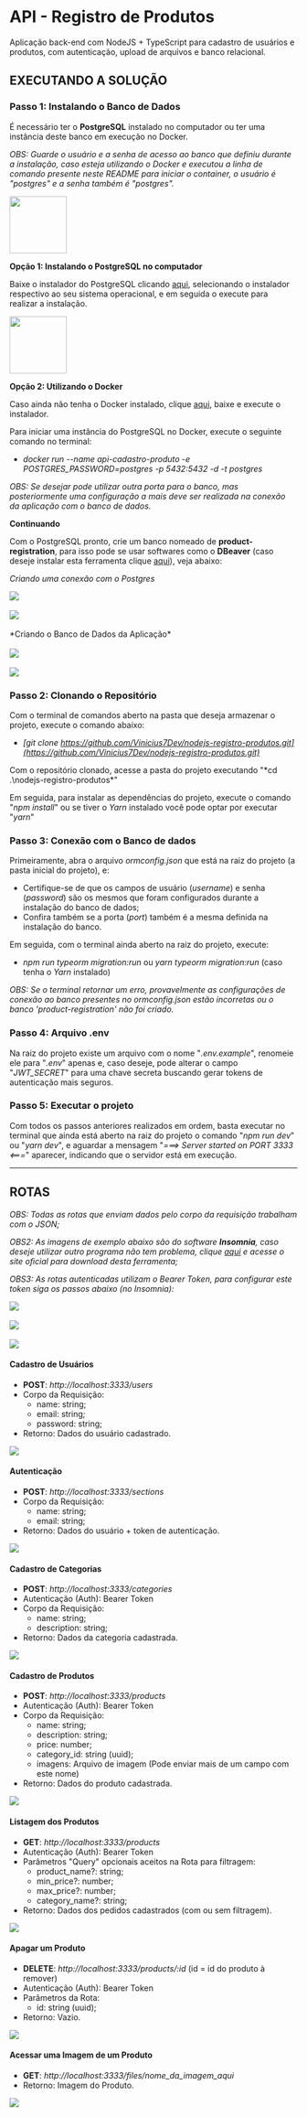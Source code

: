 

# **API - Registro de Produtos**
Aplicação back-end com NodeJS + TypeScript para cadastro de usuários e produtos, com autenticação, upload de arquivos e banco relacional.

## EXECUTANDO A SOLUÇÃO

### Passo 1: Instalando o Banco de Dados
É necessário ter o **PostgreSQL** instalado no computador ou ter uma instância deste banco em execução no Docker.

*OBS: Guarde o usuário e a senha de acesso ao banco que definiu durante a instalação, caso esteja utilizando o Docker e executou a linha de comando presente neste README para iniciar o container, o usuário é "postgres" e a senha também é "postgres".*

<img src="readme_images/postgres_logo.png" width="100" />

**Opção 1: Instalando o PostgreSQL no computador**

Baixe o instalador do PostgreSQL clicando [aqui](https://www.postgresql.org/download/), selecionando o instalador respectivo ao seu sistema operacional, e em seguida o execute para realizar a instalação.

<img src="readme_images/docker_logo.png" width="100" />

**Opção 2: Utilizando o Docker**

Caso ainda não tenha o Docker instalado, clique [aqui](https://www.docker.com/products/docker-desktop), baixe e execute o instalador.

Para iniciar uma instância do PostgreSQL no Docker, execute o seguinte comando no terminal:

- *docker run --name api-cadastro-produto -e POSTGRES_PASSWORD=postgres -p 5432:5432 -d -t postgres*

*OBS: Se desejar pode utilizar outra porta para o banco, mas posteriormente uma configuração a mais deve ser realizada na conexão da aplicação com o banco de dados.*

**Continuando**

Com o PostgreSQL pronto, crie um banco nomeado de **product-registration**, para isso pode se usar softwares como o **DBeaver** (caso deseje instalar esta ferramenta clique [aqui](https://dbeaver.io/download/)), veja abaixo:

*Criando uma conexão com o Postgres*

<img src="readme_images/creating_database0.png" />
<br/><br/>
<img src="readme_images/creating_database1.png" />
<br/><br/>
*Criando o Banco de Dados da Aplicação*
<br/><br/>
<img src="readme_images/creating_database2.png" />
<br/><br/>
<img src="readme_images/creating_database3.png" />

### Passo 2: Clonando o Repositório

Com o terminal de comandos aberto na pasta que deseja armazenar o projeto, execute o comando abaixo:

- *[git clone https://github.com/Vinicius7Dev/nodejs-registro-produtos.git](https://github.com/Vinicius7Dev/nodejs-registro-produtos.git)*

Com o repositório clonado, acesse a pasta do projeto executando "*cd .\nodejs-registro-produtos\*"

Em seguida, para instalar as dependências do projeto, execute o comando "*npm install*" ou se tiver o *Yarn* instalado você pode optar por executar "*yarn*"

### Passo 3: Conexão com o Banco de dados

Primeiramente, abra o arquivo *ormconfig.json* que está na raiz do projeto (a pasta inicial do projeto), e:
- Certifique-se de que os campos de usuário (*username*) e senha (*password*) são os mesmos que foram configurados durante a instalação do banco de dados;
- Confira também se a porta (*port*) também é a mesma definida na instalação do banco.

Em seguida, com o terminal ainda aberto na raiz do projeto, execute:

- *npm run typeorm migration:run* ou *yarn typeorm migration:run* (caso tenha o *Yarn* instalado)

*OBS: Se o terminal retornar um erro, provavelmente as configurações de conexão ao banco presentes no ormconfig.json estão incorretas ou o banco 'product-registration' não foi criado.*

### Passo 4: Arquivo .env

Na raiz do projeto existe um arquivo com o nome "*.env.example*", renomeie ele para "*.env*" apenas e, caso deseje, pode alterar o campo "*JWT_SECRET*" para uma chave secreta buscando gerar tokens de autenticação mais seguros.

### Passo 5: Executar o projeto

Com todos os passos anteriores realizados em ordem, basta executar no terminal que ainda está aberto na raiz do projeto o comando "*npm run dev*" ou "*yarn dev*", e aguardar a mensagem "*===> Server started on PORT 3333 <===*" aparecer, indicando que o servidor está em execução.

<hr />

## ROTAS

*OBS: Todas as rotas que enviam dados pelo corpo da requisição trabalham com o JSON;*

*OBS2: As imagens de exemplo abaixo são do software <strong>Insomnia</strong>, caso deseje utilizar outro programa não tem problema, clique [aqui](https://insomnia.rest/download) e acesse o site oficial para download desta ferramenta;*

*OBS3: As rotas autenticadas utilizam o Bearer Token, para configurar este token siga os passos abaixo (no Insomnia):*

<img src="readme_images/add_token0.png" />
<br /><br />
<img src="readme_images/add_token1.png" />
<br /><br />
<img src="readme_images/add_token2.png" />

#### Cadastro de Usuários

- **POST**: *http://localhost:3333/users*
- Corpo da Requisição:
  - name: string;
  - email: string;
  - password: string;
- Retorno: Dados do usuário cadastrado.

<img src="readme_images/users_post.png" />

#### Autenticação

- **POST**: *http://localhost:3333/sections*
- Corpo da Requisição:
  - name: string;
  - email: string;
- Retorno: Dados do usuário + token de autenticação.

<img src="readme_images/sections_post.png" />

#### Cadastro de Categorias

- **POST**: *http://localhost:3333/categories*
- Autenticação (Auth):  Bearer Token
- Corpo da Requisição:
  - name: string;
  - description: string;
- Retorno: Dados da categoria cadastrada.

<img src="readme_images/categories_post.png" />

#### Cadastro de Produtos

- **POST**: *http://localhost:3333/products*
- Autenticação (Auth):  Bearer Token  
- Corpo da Requisição:
  - name: string;
  - description: string;
  - price: number;
  - category_id: string (uuid);
  - imagens: Arquivo de imagem (Pode enviar mais de um campo com este nome)
- Retorno: Dados do produto cadastrada.

<img src="readme_images/products_post.png" />

#### Listagem dos Produtos

- **GET**: *http://localhost:3333/products*
- Autenticação (Auth):  Bearer Token
- Parâmetros "Query" opcionais aceitos na Rota para filtragem:
  - product_name?: string;
  - min_price?: number;
  - max_price?: number;
  - category_name?: string;
- Retorno: Dados dos pedidos cadastrados (com ou sem filtragem).

<img src="readme_images/products_get.png" />

#### Apagar um Produto

- **DELETE**: *http://localhost:3333/products/:id* (id = id do produto à remover)
- Autenticação (Auth): Bearer Token  
- Parâmetros da Rota:
  - id: string (uuid);
- Retorno: Vazio.

<img src="readme_images/products_delete.png" />

#### Acessar uma Imagem de um Produto

- **GET**: *http://localhost:3333/files/nome_da_imagem_aqui*
- Retorno: Imagem do Produto.

<img src="./readme_images/product_image_get.png" />
